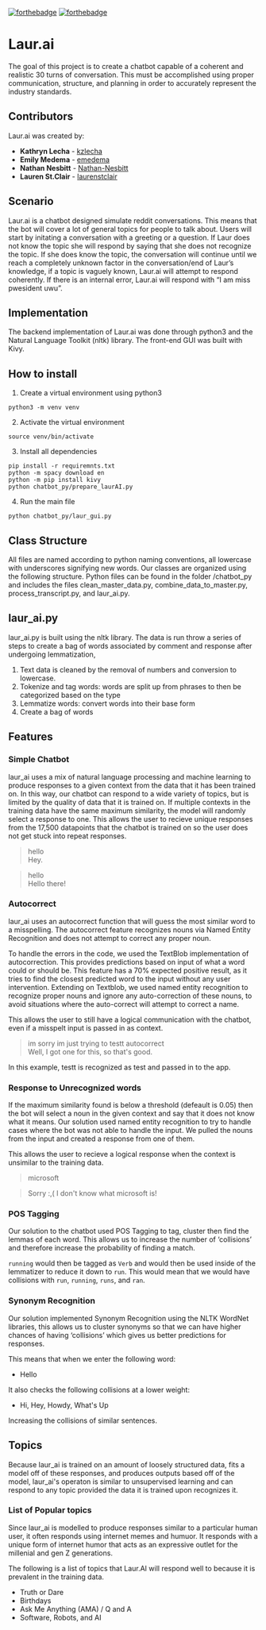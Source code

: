 [![forthebadge](https://forthebadge.com/images/badges/made-with-python.svg)](https://forthebadge.com)
[![forthebadge](https://forthebadge.com/images/badges/built-with-grammas-recipe.svg)](https://forthebadge.com)

# Laur.ai
The goal of this project is to create a chatbot capable of a coherent and realistic 30 turns of conversation. This must be accomplished using proper communication, structure, and planning in order to accurately represent the industry standards.

## Contributors
Laur.ai was created by:
* **Kathryn Lecha** - [kzlecha](https://github.com/kzlecha)
* **Emily Medema** - [emedema](https://github.com/emedema)
* **Nathan Nesbitt** - [Nathan-Nesbitt](https://github.com/Nathan-Nesbitt)
* **Lauren St.Clair** - [laurenstclair](https://github.com/laurenstclair)

## Scenario
Laur.ai is a chatbot designed simulate reddit conversations. This means that the bot will cover a lot of general topics for people to talk about. Users will start by initating a conversation with a greeting or a question. If Laur does not know the topic she will respond by saying that she does not recognize the topic. If she does know the topic, the conversation will continue until we reach a completely unknown factor in the conversation/end of Laur’s knowledge, if a topic is vaguely known, Laur.ai will attempt to respond coherently. If there is an internal error, Laur.ai will respond with “I am miss pwesident uwu”.

## Implementation
The backend implementation of Laur.ai was done through python3 and the Natural Language Toolkit (nltk) library. The front-end GUI was built with Kivy.

## How to install
1. Create a virtual environment using python3
```
python3 -m venv venv
```
2. Activate the virtual environment
```
source venv/bin/activate
```
3. Install all dependencies
```
pip install -r requiremnts.txt
python -m spacy download en
python -m pip install kivy
python chatbot_py/prepare_laurAI.py
```
4. Run the main file
```
python chatbot_py/laur_gui.py
```
## Class Structure
All files are named according to python naming conventions, all lowercase with underscores signifying new words. Our classes are organized using the following structure. Python files can be found in the folder /chatbot_py and includes the files clean_master_data.py, combine_data_to_master.py, process_transcript.py, and laur_ai.py. 

## laur_ai.py
laur_ai.py is built using the nltk library. The data is run throw a series of steps to create a bag of words associated by comment and response after undergoing lemmatization,
  1. Text data is cleaned by the removal of numbers and conversion to lowercase.
  2. Tokenize and tag words: words are split up from phrases to then be categorized based on the type
  3. Lemmatize words: convert words into their base form
  4. Create a bag of words


## Features

### Simple Chatbot
laur_ai uses a mix of natural language processing and machine learning to produce responses to a given context from the data that it has been trained on. In this way, our chatbot can respond to a wide variety of topics, but is limited by the quality of data that it is trained on.
If multiple contexts in the training data have the same maximum similarity, the model will randomly select a response to one. This allows the user to recieve unique responses from the 17,500 datapoints that the chatbot is trained on so the user does not get stuck into repeat responses.

> hello  
Hey.

> hello           
Hello there!


### Autocorrect
laur_ai uses an autocorrect function that will guess the most similar word to a misspelling. The autocorrect feature recognizes nouns via Named Entity Recognition and does not attempt to correct any proper noun.

To handle the errors in the code, we used the TextBlob implementation of autocorrection. This provides predictions based on input of what a word could or should be. This feature has a 70% expected positive result, as it tries to find the closest predicted word to the input without any user intervention. Extending on Textblob, we used named entity recognition to recognize proper nouns and ignore any auto-correction of these nouns, to avoid situations where the auto-correct will attempt to correct a name.

This allows the user to still have a logical communication with the chatbot, even if a misspelt input is passed in as context.

> im sorry im just trying to testt autocorrect    
Well, I got one for this, so that's good.

In this example, testt is recognized as test and passed in to the app.

### Response to Unrecognized words
If the maximum similarity found is below a threshold (defeault is 0.05) then the bot will select a noun in the given context and say that it does not know what it means.
Our solution used named entity recognition to try to handle cases where the bot was not able to handle the input. We pulled the nouns from the input and created a response from one of them.

This allows the user to recieve a logical response when the context is unsimilar to the training data.

> microsoft 

> Sorry :,( I don't know what microsoft is!

### POS Tagging
Our solution to the chatbot used POS Tagging to tag, cluster then find the lemmas of each word. This allows us to increase the number of ‘collisions’ and therefore increase the probability of finding a match.

`running` would then be tagged as `Verb` and would then be used inside of the lemmatizer to reduce it down to `run`. This would mean that we would have 
collisions with `run`, `running`, `runs`, and `ran`.


### Synonym Recognition
Our solution implemented Synonym Recognition using the NLTK WordNet libraries, this allows us to cluster synonyms so that we can have higher chances of having ‘collisions’ which gives us better predictions for responses.

This means that when we enter the following word:
* Hello

It also checks the following collisions at a lower weight:
* Hi, Hey, Howdy, What's Up 

Increasing the collisions of similar sentences.

## Topics
Because laur_ai is trained on an amount of loosely structured data, fits a model off of these responses, and produces outputs based off of the model, laur_ai's operaton is similar to unsupervised learning and can respond to any topic provided the data it is trained upon recognizes it.

### List of Popular topics
Since laur_ai is modelled to produce responses similar to a particular human user, it often responds using internet memes and humuor. It responds with a unique form of internet humor that acts as an expressive outlet for the millenial and gen Z generations.

The following is a list of topics that Laur.AI will respond well to because it is prevalent in the training data.
* Truth or Dare
* Birthdays
* Ask Me Anything (AMA) / Q and A
* Software, Robots, and AI
